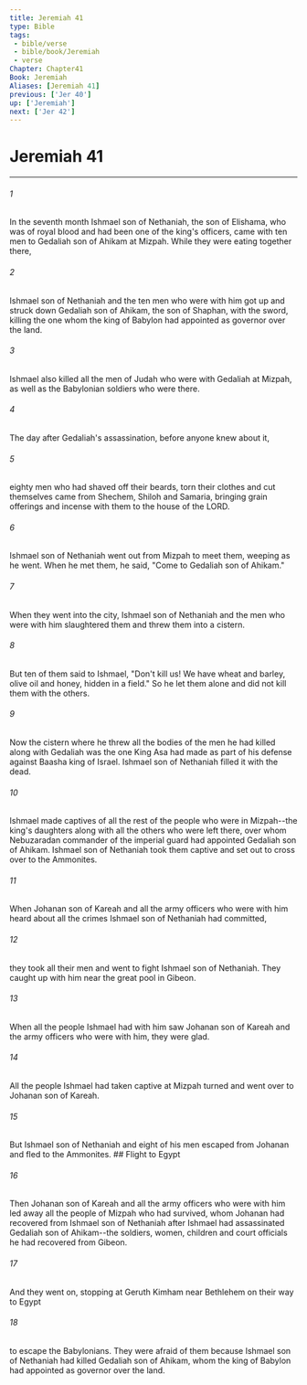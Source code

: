 ```yaml
---
title: Jeremiah 41
type: Bible
tags:
 - bible/verse
 - bible/book/Jeremiah
 - verse
Chapter: Chapter41
Book: Jeremiah
Aliases: [Jeremiah 41]
previous: ['Jer 40']
up: ['Jeremiah']
next: ['Jer 42']
---
```

# Jeremiah 41

***


###### 1 
In the seventh month Ishmael son of Nethaniah, the son of Elishama, who was of royal blood and had been one of the king's officers, came with ten men to Gedaliah son of Ahikam at Mizpah. While they were eating together there, 

###### 2 
Ishmael son of Nethaniah and the ten men who were with him got up and struck down Gedaliah son of Ahikam, the son of Shaphan, with the sword, killing the one whom the king of Babylon had appointed as governor over the land. 

###### 3 
Ishmael also killed all the men of Judah who were with Gedaliah at Mizpah, as well as the Babylonian soldiers who were there. 

###### 4 
The day after Gedaliah's assassination, before anyone knew about it, 

###### 5 
eighty men who had shaved off their beards, torn their clothes and cut themselves came from Shechem, Shiloh and Samaria, bringing grain offerings and incense with them to the house of the LORD. 

###### 6 
Ishmael son of Nethaniah went out from Mizpah to meet them, weeping as he went. When he met them, he said, "Come to Gedaliah son of Ahikam." 

###### 7 
When they went into the city, Ishmael son of Nethaniah and the men who were with him slaughtered them and threw them into a cistern. 

###### 8 
But ten of them said to Ishmael, "Don't kill us! We have wheat and barley, olive oil and honey, hidden in a field." So he let them alone and did not kill them with the others. 

###### 9 
Now the cistern where he threw all the bodies of the men he had killed along with Gedaliah was the one King Asa had made as part of his defense against Baasha king of Israel. Ishmael son of Nethaniah filled it with the dead. 

###### 10 
Ishmael made captives of all the rest of the people who were in Mizpah--the king's daughters along with all the others who were left there, over whom Nebuzaradan commander of the imperial guard had appointed Gedaliah son of Ahikam. Ishmael son of Nethaniah took them captive and set out to cross over to the Ammonites. 

###### 11 
When Johanan son of Kareah and all the army officers who were with him heard about all the crimes Ishmael son of Nethaniah had committed, 

###### 12 
they took all their men and went to fight Ishmael son of Nethaniah. They caught up with him near the great pool in Gibeon. 

###### 13 
When all the people Ishmael had with him saw Johanan son of Kareah and the army officers who were with him, they were glad. 

###### 14 
All the people Ishmael had taken captive at Mizpah turned and went over to Johanan son of Kareah. 

###### 15 
But Ishmael son of Nethaniah and eight of his men escaped from Johanan and fled to the Ammonites. ## Flight to Egypt 

###### 16 
Then Johanan son of Kareah and all the army officers who were with him led away all the people of Mizpah who had survived, whom Johanan had recovered from Ishmael son of Nethaniah after Ishmael had assassinated Gedaliah son of Ahikam--the soldiers, women, children and court officials he had recovered from Gibeon. 

###### 17 
And they went on, stopping at Geruth Kimham near Bethlehem on their way to Egypt 

###### 18 
to escape the Babylonians. They were afraid of them because Ishmael son of Nethaniah had killed Gedaliah son of Ahikam, whom the king of Babylon had appointed as governor over the land. 
